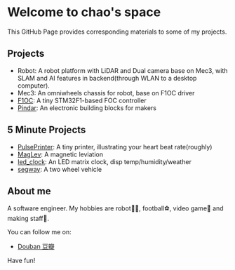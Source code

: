 # Welcome to chao's space

This GitHub Page provides corresponding materials to some of my projects.

## Projects

- Robot: A robot platform with LiDAR and Dual camera base on Mec3, with SLAM and AI features in backend(through WLAN to a desktop computer).
- Mec3: An omniwheels chassis for robot, base on F1OC driver
- [F1OC](https://github.com/charles-lyc/f1oc): A tiny STM32F1-based FOC controller
- [Pindar](https://github.com/charles-lyc/pindar): An electronic building blocks for makers

## 5 Minute Projects

- [PulsePrinter](https://github.com/szdiy/pulse_printer): A tiny printer, illustrating your heart beat rate(roughly)
- [MagLev](https://github.com/charles-lyc/maglev): A magnetic leviation 
- [led_clock](https://github.com/charles-lyc/maglev): An LED matrix clock, disp temp/humidity/weather 
- [segway](https://github.com/charles-lyc/maglev): A two wheel vehicle 

## About me

A software engineer. My hobbies are robot🐱‍💻, football⚽, video game🎾 and making staff🔫.

You can follow me on:
- [Douban 豆瓣](https://www.douban.com/people/Charles--Lee/statuses)


Have fun!
